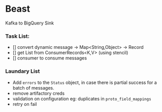 # Beast

Kafka to BigQuery Sink


### Task List:
 * [] convert dynamic message -> Map<String,Object> -> Record
 * [] get List<Dynamic msg> from ConsumerRecords<K,V> (using stencil)
 * [] consumer to consume messages 


### Laundary List
* Add `errors` to the `Status` object, in case there is partial success for a batch of messages.
* remove artifactory creds
* validation on configuration eg: duplicates in `proto_field_mappings`
* retry on fail
